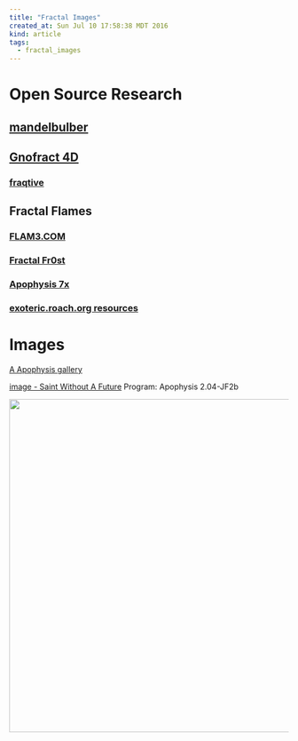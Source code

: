 ```yaml
---
title: "Fractal Images"
created_at: Sun Jul 10 17:58:38 MDT 2016
kind: article
tags:
  - fractal_images
---
```


# Open Source Research

## <a href="http://www.mandelbulber.com/" target="_blank">mandelbulber</a>

## <a href="http://edyoung.github.io/gnofract4d/" target="_blank">Gnofract 4D</a>

### <a href="http://fraqtive.mimec.org/" target="_blank">fraqtive</a>

## Fractal Flames

### <a href="http://flam3.com/" target="_blank">FLAM3.COM</a>

### <a href="https://fr0st.wordpress.com/" target="_blank">Fractal Fr0st</a>
 
### <a href="http://apophysis.xyrus-worx.org/" target="_blank">Apophysis 7x</a>

### <a href="http://exoteric.roach.org/res/index.html" target="_blank">exoteric.roach.org resources</a>

# Images

<a href="http://exoteric.roach.org/frax/apoph29/apoph29.html" target="_blank">A Apophysis gallery</a>

<a href="http://exoteric.roach.org/frax/apoph29/saint-without-a-future.html" target="_blank">image - Saint Without A Future</a>
Program: Apophysis 2.04-JF2b

<img src="/assets/images/saint-without-a-future-apophysis.jpg" width="600px">

<!--
html boilerplate
<a href="" target="_blank"></a>
<a name=""></a>
<img src="" width="400px">
<ul>
  <li></li>
</ul>
<pre>
</pre>
<pre><code>
</code></pre>
-->
